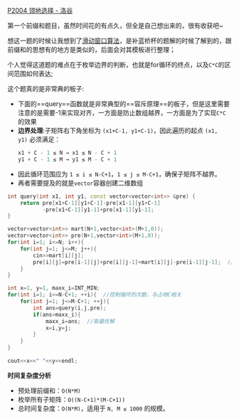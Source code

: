 [P2004 领地选择 - 洛谷](https://www.luogu.com.cn/problem/P2004)

第一个前缀和题目，虽然时间花的有点久，但全是自己想出来的，很有收获吧~ 

想这一题的时候让我想到了[滑动窗口算法](../../模板/滑动窗口算法.md)，是补蓝桥杯的题解的时候了解到的，跟前缀和的思想有的地方是类似的，后面会对其模板进行整理；

个人觉得这道题的难点在于枚举边界的判断，也就是for循环的终点，以及`C*C`的区间范围如何表达;

这个题真的是非常典的板子:
- 下面的==query==函数就是非常典型的==容斥原理==的板子，但是这里需要注意的是需要-1来实现对齐，一方面是防止数组越界，一方面是为了实现`C*C`的效果​
- **边界处理**:子矩阵右下角坐标为 `(x1+C-1, y1+C-1)`，因此遍历的起点 `(x1, y1)` 必须满足：
    ```cpp
    x1 + C - 1 ≤ N → x1 ≤ N - C + 1
    y1 + C - 1 ≤ M → y1 ≤ M - C + 1
    ```
- 因此循环范围应为 `1 ≤ i ≤ N-C+1`，`1 ≤ j ≤ M-C+1`，确保子矩阵不越界。
- 再者需要提及的就是`vector`容器创建二维数组


```cpp
int query(int x1, int y1, const vector<vector<int>> &pre) {  
    return pre[x1+C-1][y1+C-1]-pre[x1-1][y1+C-1]  
           -pre[x1+C-1][y1-1]+pre[x1-1][y1-1];  
}

vector<vector<int>> mart(N+1,vector<int>(M+1,0));  
vector<vector<int>> pre(N+1,vector<int>(M+1,0));  
for(int i=1; i<=N; i++){  
    for(int j=1; j<=M; j++){  
        cin>>mart[i][j];  
        pre[i][j]=pre[i-1][j]+pre[i][j-1]+mart[i][j]-pre[i-1][j-1];  //二维数组的前缀和预处理不多bb
    }  
}  

int x=1, y=1, maxx_i=INT_MIN;  
for(int i=1; i<=N-C+1; ++i){  //控制循环的次数，与占地C相关
    for(int j=1; j<=M-C+1; ++j){  
        int ans=query(i,j,pre);  
        if(ans>maxx_i){  
            maxx_i=ans;  //取最优解
            x=i,y=j;  
        }  
    }  
}  
  
cout<<x<<" "<<y<<endl;


```

**时间复杂度分析**​
- 预处理前缀和：`O(N*M)`
- 枚举所有子矩阵：`O((N-C+1)*(M-C+1))`
- 总时间复杂度：`O(N*M)`，适用于 `N, M ≤ 1000` 的规模。